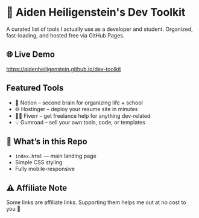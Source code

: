 # 🔧 Aiden Heiligenstein's Dev Toolkit

A curated list of tools I actually use as a developer and student. Organized, fast-loading, and hosted free via GitHub Pages.

## 🌐 Live Demo
https://aidenheiligenstein.github.io/dev-toolkit

## Featured Tools
- 🧠 Notion – second brain for organizing life + school
- 🌐 Hostinger – deploy your resume site in minutes
- 👨‍💻 Fiverr – get freelance help for anything dev-related
- 💡 Gumroad – sell your own tools, code, or templates

## 📂 What’s in this Repo
- `index.html` — main landing page
- Simple CSS styling
- Fully mobile-responsive

## ⚠️ Affiliate Note
Some links are affiliate links. Supporting them helps me out at no cost to you 🙌


